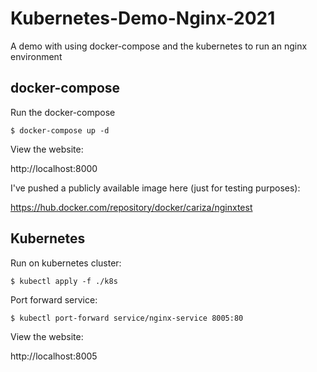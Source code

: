 # Kubernetes-Demo-Nginx-2021

A demo with using docker-compose and the kubernetes to run an nginx environment

## docker-compose

Run the docker-compose

    $ docker-compose up -d

View the website:

http://localhost:8000

I've pushed a publicly available image here (just for testing purposes):

https://hub.docker.com/repository/docker/cariza/nginxtest

## Kubernetes

Run on kubernetes cluster:

    $ kubectl apply -f ./k8s

Port forward service:

    $ kubectl port-forward service/nginx-service 8005:80

View the website:

http://localhost:8005